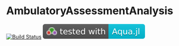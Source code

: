# AmbulatoryAssessmentAnalysis

[![Build Status](https://github.com/CarlBittendorf/AmbulatoryAssessmentAnalysis.jl/actions/workflows/CI.yml/badge.svg?branch=main)](https://github.com/CarlBittendorf/AmbulatoryAssessmentAnalysis.jl/actions/workflows/CI.yml?query=branch%3Amain)
[![Aqua](https://raw.githubusercontent.com/JuliaTesting/Aqua.jl/master/badge.svg)](https://github.com/JuliaTesting/Aqua.jl)
